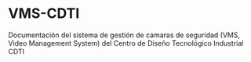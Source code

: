 # VMS-CDTI
Documentación del sistema de gestión de camaras de seguridad (VMS, Video Management System) del Centro de Diseño Tecnológico Industrial CDTI
